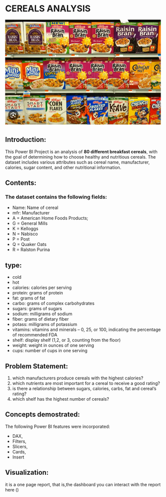 # CEREALS ANALYSIS

![](Pic_Cereals.png)

## Introduction:

This Power BI Project is an analysis of **80 different breakfast cereals**, with the goal of determining how to choose healthy and nutritious cereals. 
The dataset includes various attributes such as cereal name, manufacturer, calories, sugar content, and other nutritional information.

## Contents:

### The dataset contains the following fields:

-	Name: Name of cereal
-	mfr: Manufacturer
-	A = American Home Foods Products;
-	G = General Mills
-	K = Kelloggs
-	N = Nabisco
-	P = Post
-	Q = Quaker Oats
-	R = Ralston Purina

## type:

-	cold
-	hot
-	calories: calories per serving
-	protein: grams of protein
-	fat: grams of fat
-	carbo: grams of complex carbohydrates
-	sugars: grams of sugars
-	sodium: milligrams of sodium
-	fiber: grams of dietary fiber
-	potass: milligrams of potassium
-	vitamins: vitamins and minerals – 0, 25, or 100, indicating the percentage
  of recommended FDA
-	shelf: display shelf (1,2, or 3, counting from the floor)
-	weight: weight in ounces of one serving
-	cups: number of cups in one serving

## Problem Statement:

1.	which manufacturers produce cereals with the
    highest calories?
2.	which nutrients are most important for a cereal to
    receive a good rating?
3.	is there a relationship between sugars, calories, carbs, fat and cereal’s rating?
4.	which shelf has the highest number of cereals?

## Concepts demostrated:

The following Power BI features were incorporated:
-	DAX,
-	Filters,
-	Slicers,
-	Cards,
-	Insert

## Visualization:
it is a one page report, that is,the dashboard
you can interact with the report here ()





